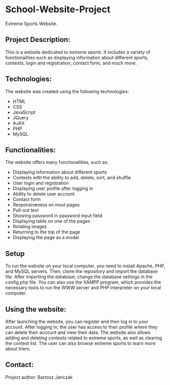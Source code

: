# School-Website-Project
Extreme Sports Website.

## Project Description:
This is a website dedicated to extreme sports. It includes a variety of functionalities such as displaying information about different sports, contests, login and registration, contact form, and much more.

## Technologies:
The website was created using the following technologies:
- HTML
- CSS
- JavaScript
- JQuery
- AJAX
- PHP
- MySQL

## Functionalities:
The website offers many functionalities, such as:
- Displaying information about different sports
- Contests with the ability to add, delete, sort, and shuffle
- User login and registration
- Displaying user profile after logging in
- Ability to delete user account
- Contact form
- Responsiveness on most pages
- Pull-out text
- Showing password in password input field
- Displaying table on one of the pages
- Rotating images
- Returning to the top of the page
- Displaying the page as a modal

## Setup
To run the website on your local computer, you need to install Apache, PHP, and MySQL servers. Then, clone the repository and import the database file. After importing the database, change the database settings in the config.php file. You can also use the XAMPP program, which provides the necessary tools to run the WWW server and PHP interpreter on your local computer.

## Using the website:
After launching the website, you can register and then log in to your account. After logging in, the user has access to their profile where they can delete their account and view their data. The website also allows adding and deleting contests related to extreme sports, as well as clearing the contest list. The user can also browse extreme sports to learn more about them.

## Contact:
Project author: Bartosz Janczak
